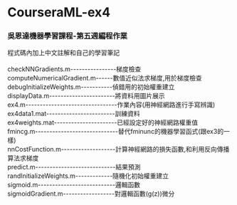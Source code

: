 # CourseraML-ex4
### 吳恩達機器學習課程-第五週編程作業<br>
程式碼內加上中文註解和自己的學習筆記<br>
<br>
checkNNGradients.m----------------梯度檢查<br>
computeNumericalGradient.m------數值近似法求梯度,用於梯度檢查<br>
debugInitializeWeights.m-----------偵錯用的初始權重建立<br>
displayData.m-----------------------將資料用圖片展示<br>
ex4.m--------------------------------作業內容(用神經網路進行手寫辨識)<br>
ex4data1.mat------------------------訓練資料<br>
ex4weights.mat----------------------已經設定好的神經網路權重值<br>
fmincg.m-----------------------------替代fminunc的機器學習函式(跟ex3的一樣)<br>
nnCostFunction.m-------------------計算神經網路的損失函數,和利用反向傳播算法求梯度<br>
predict.m----------------------------結果預測<br>
randInitializeWeights.m-------------隨機化初始權重建立<br>
sigmoid.m---------------------------邏輯函數<br>
sigmoidGradient.m------------------對邏輯函數(g(z))微分
